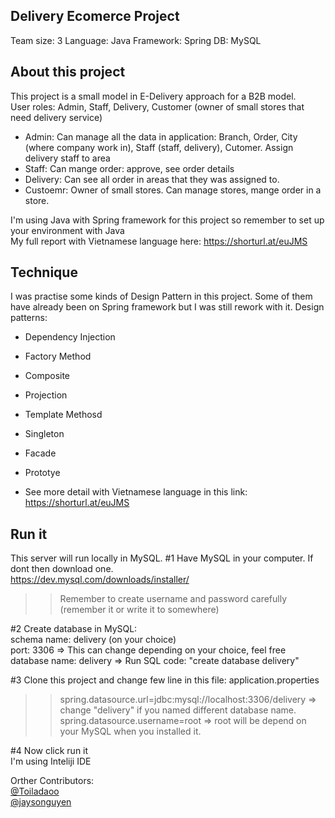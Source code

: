 ## Delivery Ecomerce Project ##

Team size: 3
Language: Java
Framework: Spring
DB: MySQL

## About this project ##

This project is a small model in E-Delivery approach for a B2B model.   
User roles: Admin, Staff, Delivery, Customer (owner of small stores that need delivery service)
+ Admin: Can manage all the data in application: Branch, Order, City (where company work in), Staff (staff, delivery), Cutomer. Assign delivery staff to area
+ Staff: Can mange order: approve, see order details
+ Delivery: Can see all order in areas that they was assigned to.
+ Custoemr: Owner of small stores. Can manage stores, mange order in a store.

I'm using Java with Spring framework for this project so remember to set up your environment with Java  
My full report with Vietnamese language here: https://shorturl.at/euJMS

## Technique ##

I was practise some kinds of Design Pattern in this project. Some of them have already been on Spring framework but I was still rework with it. 
Design patterns:
+ Dependency Injection
+ Factory Method
+ Composite
+ Projection
+ Template Methosd
+ Singleton
+ Facade
+ Prototye

+ See more detail with Vietnamese language in this link: https://shorturl.at/euJMS

## Run it ##

This server will run locally in MySQL. 
#1 Have MySQL in your computer. If dont then download one.  
https://dev.mysql.com/downloads/installer/  
>> Remember to create username and password carefully (remember it or write it to somewhere)

#2 Create database in MySQL:  
schema name: delivery (on your choice)  
port: 3306 => This can change depending on your choice, feel free   
database name: delivery => Run SQL code: "create database delivery"    

#3 Clone this project and change few line in this file: application.properties  
>> spring.datasource.url=jdbc:mysql://localhost:3306/delivery => change "delivery" if you named different database name.   
>> spring.datasource.username=root => root will be depend on your MySQL when you installed it.  

#4 Now click run it   
I'm using Inteliji IDE  

Orther Contributors:  
[@Toiladaoo](https://github.com/Toiladaoo)  
[@jaysonguyen](https://github.com/jaysonguyen)



